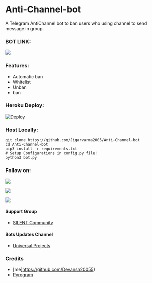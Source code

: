 # Anti-Channel-bot
A Telegram AntiChannel bot to ban users who using channel to send message in group.

### BOT LINK:
<a href="https://t.me/JV_AntiChannelbot"><img src="https://img.shields.io/badge/Telegram-Bot-blue.svg?logo=telegram"></a>

### Features:
- Automatic ban
- Whitelist
- Unban
- ban


### Heroku Deploy:
[![Deploy](https://www.herokucdn.com/deploy/button.svg)](https://heroku.com/deploy?template=https://github.com/Devansh20055/Anti-Channel-bot)

### Host Locally:
```shell
git clone https://github.com/Jigarvarma2005/Anti-Channel-bot
cd Anti-Channel-bot
pip3 install -r requirements.txt
# Setup Configurations in config.py file!
python3 bot.py
```

### Follow on:
<p align="left">
<a href="https://github.com/Devansh20055"><img src="https://img.shields.io/badge/GitHub-Follow%20on%20GitHub-inactive.svg?logo=github"></a>
</p>
<p align="left">
<a href="https://github.com/Devansh20055"><img src="https://img.shields.io/badge/Twitter-Follow%20on%20Twitter-informational.svg?logo=twitter"></a>
</p>
<p align="left">
<a href=https://github.com/Devansh20055"><img src="https://img.shields.io/badge/Instagram-Follow%20on%20Instagram-important.svg?logo=instagram"></a>
</p>

#### Support Group
- [SILENT Community](https://t.me/nalayaksupport)

#### Bots Updates Channel
- [Universal Projects](https://t.me/team_silent_king)

### Credits
- [me]https://github.com/Devansh20055)
- [Pyrogram](https://github.com/pyrogram/pyrogram)
